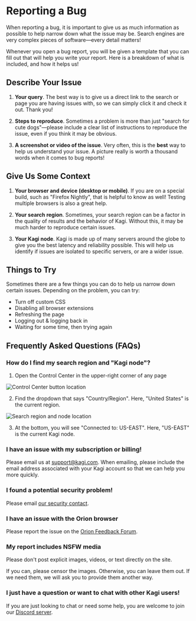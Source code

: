 # Reporting a Bug

When reporting a bug, it is important to give us as much information as
possible to help narrow down what the issue may be. Search engines are
very complex pieces of software—every detail matters!

Whenever you open a bug report, you will be given a template that you can
fill out that will help you write your report. Here is a breakdown of what is
included, and how it helps us!

<a name="describe_issue"></a>
## Describe Your Issue

1. **Your query**. The best way is to give us a direct link to the search or page you are having issues with, so we can simply click it and check it out. Thank you!

2. **Steps to reproduce**. Sometimes a problem is more than just "search for cute dogs"—please include a clear list of instructions to reproduce the issue, even if you think it may be obvious.

3. **A screenshot or video of the issue**. Very often, this is the **best** way to help us understand your issue. A picture really is worth a thousand words when it comes to bug reports!

<a name="context"></a>
## Give Us Some Context

1. **Your browser and device (desktop or mobile)**. If you are on a special build, such as "Firefox Nightly", that is helpful to know as well! Testing multiple browsers is also a great help.

2. **Your search region**. Sometimes, your search region can be a factor in the quality of results and the behavior of Kagi. Without this, it may be much harder to reproduce certain issues.

3. **Your Kagi node**. Kagi is made up of many servers around the globe to give you the best latency and reliability possible. This will help us identify if issues are isolated to specific servers, or are a wider issue.

<a name="things_to_try"></a>
## Things to Try

Sometimes there are a few things you can do to help us narrow down certain issues. Depending on the problem, you can try:

- Turn off custom CSS
- Disabling all browser extensions
- Refreshing the page
- Logging out & logging back in
- Waiting for some time, then trying again

<a name="FAQs"></a>
## Frequently Asked Questions (FAQs)

<a name="find_region_node"></a>
### How do I find my search region and "Kagi node"?

1. Open the Control Center in the upper-right corner of any page

![Control Center button location](/media/bug-reporting/control-center-location.png)

2. Find the dropdown that says "Country/Region". Here, "United States" is the current region.

![Search region and node location](/media/bug-reporting/region-and-node.png)

3. At the bottom, you will see "Connected to: US-EAST". Here, "US-EAST" is the current Kagi node.

<a name="subscription_billing"></a>
### I have an issue with my subscription or billing!

Please email us at [support@kagi.com](mailto:support@kagi.com). When emailing, please include the email address associated with your Kagi account so that we can help you more quickly.

<a name="security_problem"></a>
### I found a potential security problem!

Please email [our security contact](mailto:vlad@kagi.com).

<a name="orion"></a>
### I have an issue with the Orion browser

Please report the issue on the [Orion Feedback Forum](https://orionfeedback.org).

<a name="nsfw"></a>
### My report includes NSFW media

Please don't post explicit images, videos, or text directly on the site.

If you can, please censor the images. Otherwise, you can leave them out. If we need them, we will ask you to provide them another way.

<a name="question_chat"></a>
### I just have a question or want to chat with other Kagi users!

If you are just looking to chat or need some help, you are welcome to join our [Discord server](https://kagi.com/discord).